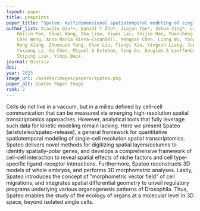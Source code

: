 ```yaml
---
layout: paper
title: preprints
paper_title: "Spateo: multidimensional spatiotemporal modeling of single-cell spatial transcriptomics"
author_list: Xiaojie Qiu*+, Daniel Y Zhu*, Jiajun Yao*, Zehua Jing*, Lulu Zuo*, Mingyue Wang, Kyung Hoi Joseph Min, 
    Hailin Pan, Shuai Wang, Sha Liao, Yiwei Lai, Shijie Hao, Yuancheng Ryan Lu, Matthew Hill, Jorge D Martin-Rufino, 
    Chen Weng, Anna Maria Riera-Escandell, Mengnan Chen, Liang Wu, Yong Zhang, Xiaoyu Wei, Mei Li, Xin Huang, 
    Rong Xiang, Zhuoxuan Yang, Chao Liu, Tianyi Xia, Yingxin Liang, Junqiang Xu, Qinan Hu, Yuhui Hu, Hongmei Zhu, 
    Yuxiang Li, Ao Chen, Miguel A Esteban, Ying Gu, Douglas A Lauffenburger, Xun Xu, Longqi Liu, Jonathan S Weissman+, 
    Shiping Liu+, Yinqi Bai+.
journal: Biorxiv
doi:
year: 2023
image_url: /assets/images/papers/spateo.png
paper_alt: Spateo Paper Image
rank: 2
---
```


Cells do not live in a vacuum, but in a milieu defined by cell–cell communication that can be measured via emerging 
high-resolution spatial transcriptomics approaches. However, analytical tools that fully leverage such data for kinetic 
modeling remain lacking. Here we present Spateo (aristoteleo/spateo-release), a general framework for quantitative 
spatiotemporal modeling of single-cell resolution spatial transcriptomics. Spateo delivers novel methods for digitizing 
spatial layers/columns to identify spatially-polar genes, and develops a comprehensive framework of cell-cell 
interaction to reveal spatial effects of niche factors and cell type-specific ligand-receptor interactions. 
Furthermore, Spateo reconstructs 3D models of whole embryos, and performs 3D morphometric analyses. Lastly, Spateo 
introduces the concept of “morphometric vector field” of cell migrations, and integrates spatial differential geometry 
to unveil regulatory programs underlying various organogenesis patterns of Drosophila. Thus, Spateo enables the study 
of the ecology of organs at a molecular level in 3D space, beyond isolated single cells.